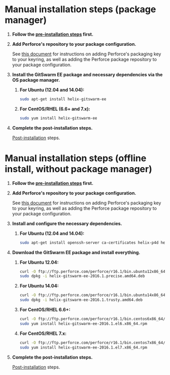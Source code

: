 # Manual installation steps (package manager)

1.  **Follow the [pre-installation steps](README.md) first.**

1.  **Add Perforce's repository to your package configuration.**

    See [this document](https://www.perforce.com/perforce-packages) for
    instructions on adding Perforce's packaging key to your keyring, as well
    as adding the Perforce package repository to your package configuration.

1.  **Install the GitSwarm EE package and necessary dependencies via the OS
    package manager.**

    1.  **For Ubuntu (12.04 and 14.04):**

        ```bash
        sudo apt-get install helix-gitswarm-ee
        ```

    1.  **For CentOS/RHEL (6.6+ and 7.x):**

        ```bash
        sudo yum install helix-gitswarm-ee
        ```

1.  **Complete the post-installation steps.**

    [Post-installation](README.md#post-installation) steps.

# Manual installation steps (offline install, without package manager)

1.  **Follow the [pre-installation steps](README.md) first.**

1.  **Add Perforce's repository to your package configuration.**

    See [this document](https://www.perforce.com/perforce-packages) for
    instructions on adding Perforce's packaging key to your keyring, as well
    as adding the Perforce package repository to your package configuration.

1.  **Install and configure the necessary dependencies.**

    1.  **For Ubuntu (12.04 and 14.04):**

        ```bash
        sudo apt-get install openssh-server ca-certificates helix-p4d helix-git-fusion-base
        ```

1.  **Download the GitSwarm EE package and install everything.**

    1.  **For Ubuntu 12.04:**

        ```bash
        curl -O ftp://ftp.perforce.com/perforce/r16.1/bin.ubuntu12x86_64/helix-gitswarm-ee-2016.1.precise.amd64.deb
        sudo dpkg -i helix-gitswarm-ee-2016.1.precise.amd64.deb
        ```

    1.  **For Ubuntu 14.04:**

        ```bash
        curl -O ftp://ftp.perforce.com/perforce/r16.1/bin.ubuntu14x86_64/helix-gitswarm-ee-2016.1.trusty.amd64.deb
        sudo dpkg -i helix-gitswarm-ee-2016.1.trusty.amd64.deb
        ```

    1.  **For CentOS/RHEL 6.6+:**

        ```bash
        curl -O ftp://ftp.perforce.com/perforce/r16.1/bin.centos6x86_64/helix-gitswarm-ee-2016.1.el6.x86_64.rpm
        sudo yum install helix-gitswarm-ee-2016.1.el6.x86_64.rpm
        ```

    1.  **For CentOS/RHEL 7.x:**

        ```bash
        curl -O ftp://ftp.perforce.com/perforce/r16.1/bin.centos7x86_64/helix-gitswarm-ee-2016.1.el7.x86_64.rpm
        sudo yum install helix-gitswarm-ee-2016.1.el7.x86_64.rpm
        ```

1.  **Complete the post-installation steps.**

    [Post-installation](README.md#post-installation) steps.
